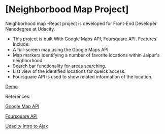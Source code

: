 # [Neighborbood Map Project]

Neighborhood map -React project is developed for Front-End Developer Nanodegree at Udacity.

* This project is built With Google Maps API, Foursquare API.
Features Include: 
* A full-screen map using the Google Maps API.
* Map markers identifying a number of favorite locations within Jaipur's neighborhood.
* Search bar functionality for areas searching.
* List view of the identified locations for queick access.
* Foursquare API is used to show related information of the location.


[Demo](http://ujjawalponia.github.io/neighborhood-map-react)


References:

[Google Map API](https://developers.google.com/maps/documentation/javascript/tutorial)

[Foursquare API](https://developer.foursquare.com)

[Udacity Intro to Ajax](https://www.udacity.com/course/ud110)